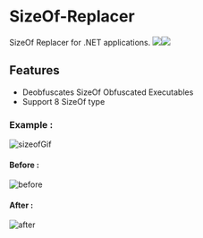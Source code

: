 # SizeOf-Replacer
SizeOf Replacer for .NET applications.
![](https://img.shields.io/github/v/tag/Rhotav/SizeOf-Replacer.svg)![](https://img.shields.io/github/v/release/Rhotav/SizeOf-Replacer.svg)
## Features
- Deobfuscates SizeOf Obfuscated Executables
- Support 8 SizeOf type

### Example :

![sizeofGif](https://user-images.githubusercontent.com/54905232/69172114-51eaa000-0b0e-11ea-8ca8-b8eb9e66991b.gif)

#### Before :
![before](https://user-images.githubusercontent.com/54905232/69172303-a2fa9400-0b0e-11ea-8439-6d56ffb7f41f.PNG)

#### After : 
![after](https://user-images.githubusercontent.com/54905232/69172325-ad1c9280-0b0e-11ea-849c-978ad562a6c1.PNG)
